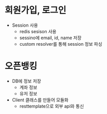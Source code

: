 # 회원가입, 로그인
- Session 사용
  - redis sesison 사용
  - sessino에 email, id, name 저장
  - custom resolver를 통해 session 정보 파싱

# 오픈뱅킹
- DB에 정보 저장
  - 계좌 정보
  - 유저 정보
- Client 클래스를 만들어 모듈화
  - resttemplate으로 외부 api와 통신

